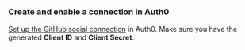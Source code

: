### Create and enable a connection in Auth0

[Set up the GitHub social connection](/dashboard/guides/connections/set-up-connections-social) in Auth0. Make sure you have the generated **Client ID** and **Client Secret**.
